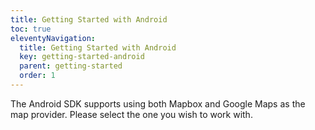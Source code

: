 ```yaml
---
title: Getting Started with Android
toc: true
eleventyNavigation:
  title: Getting Started with Android
  key: getting-started-android
  parent: getting-started
  order: 1
---
```


The Android SDK supports using both Mapbox and Google Maps as the map provider. Please select the one you wish to work with.